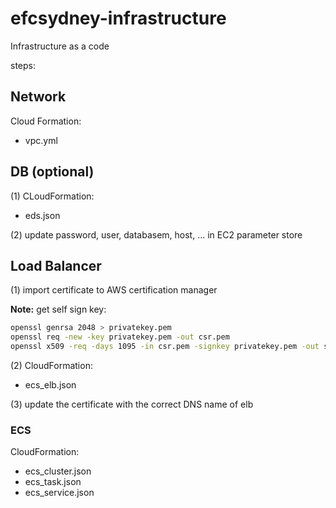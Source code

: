 # efcsydney-infrastructure
Infrastructure as a code


steps:

## Network

Cloud Formation:
- vpc.yml

## DB (optional)

(1) CLoudFormation:
- eds.json

(2) update password, user, databasem, host, ... in EC2 parameter store

## Load Balancer

(1) import certificate to AWS certification manager

**Note:** get self sign key:

```bash
openssl genrsa 2048 > privatekey.pem
openssl req -new -key privatekey.pem -out csr.pem
openssl x509 -req -days 1095 -in csr.pem -signkey privatekey.pem -out server.crt
```

(2) CloudFormation:
- ecs_elb.json


(3) update the certificate with the correct DNS name of elb
### ECS

CloudFormation:
- ecs_cluster.json
- ecs_task.json
- ecs_service.json